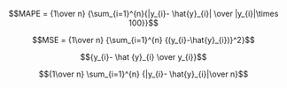 $$MAPE = {1\over n} {\sum_{i=1}^{n}{|y_{i}- \hat{y}_{i}| \over |y_{i}|\times 100}}$$

$$MSE = {1\over n} {\sum_{i=1}^{n} {(y_{i}-\hat{y}_{i})}^2}$$ 

$${y_{i}- \hat {y}_{i} \over y_{i}}$$

$${1\over n} \sum_{i=1}^{n} {|y_{i}- \hat{y}_{i}|\over n}$$
